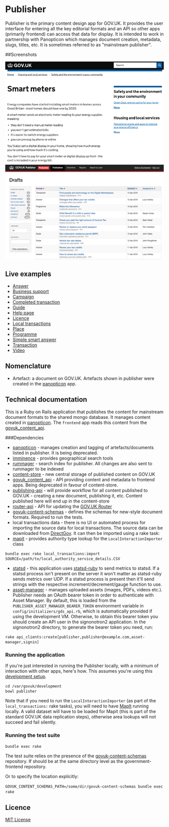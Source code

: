 # Publisher

Publisher is the primary content design app for GOV.UK. It provides the user interface for
entering all the key editorial formats and an API so other apps (primarily frontend) can
access that data for display. It is intended to work in partnership with Panopticon which
manages document creation, metadata, slugs, titles, etc. It is sometimes referred to as "mainstream publisher".

##Screenshots

![alt tag](doc/publisher_document_screenshot.png)
![alt tag](doc/publisher_admin_screenshot.png)

## Live examples
- [Answer](https://www.gov.uk/smart-meters)
- [Business support](https://www.gov.uk/waterborne-freight-grant-wfg-scotland)
- [Campaign](https://www.gov.uk/mystatepension)
- [Completed transaction](https://www.gov.uk/done/make-lpa)
- [Guide](https://www.gov.uk/council-tax-appeals)
- [Help page](https://www.gov.uk/help/accessibility)
- [Licence](https://www.gov.uk/day-nurseries-wales)
- [Local transactions](https://www.gov.uk/complain-about-your-council)
- [Place](https://www.gov.uk/ukonline-centre-internet-access-computer-training)
- [Programme](https://www.gov.uk/home-responsibilities-protection-hrp)
- [Simple smart answer](https://www.gov.uk/qualify-tax-credits)
- [Transaction](https://www.gov.uk/council-tax-bands)
- [Video](https://www.gov.uk/renting-buying-business-premises)

## Nomenclature

- Artefact: a document on GOV.UK. Artefacts shown in publisher were created in the [panopticon](https://github.com/alphagov/panopticon) app.

## Technical documentation

This is a Ruby on Rails application that publishes the content for mainstream document formats to the shared mongo database. It manages content created in [panopticon](https://github.com/alphagov/panopticon). The `frontend` app reads this content from the [govuk_content_api](https://github.com/alphagov/govuk_content_api).

###Dependencies

- [panopticon](https://github.com/alphagov/panopticon) - manages creation and tagging of artefacts/documents listed in publisher. It is being deprecated.
- [imminence](https://github.com/alphagov/imminence) - provides geographical search tools
- [rummager](https://github.com/alphagov/rummager) - search index for publisher. All changes are also sent to rummager to be indexed
- [content-store](https://github.com/alphagov/content-store) - new central storage of published content on GOV.UK
- [govuk_content_api](https://github.com/alphagov/govuk_content_api) - API providing content and metadata to frontend apps. Being deprecated in favour of content-store.
- [publishing-api](https://github.com/alphagov/publishing-api) - will provide workflow for all content published to GOV.UK - creating a new document, publishing it, etc. Content published here will end up in the content-store
- [router-api](https://github.com/alphagov/router-api) - API for updating the [GOV.UK Router](https://github.com/alphagov/router.git)
- [govuk-content-schemas](http://github.com/alphagov/govuk-content-schemas) - defines the schemas for new-style document formats. Required to run the tests.
- local transactions data - there is no UI or automated process for importing the source data for local transactions. The source data can be downloaded from [DirectGov](http://local.direct.gov.uk/Data/local_authority_service_details.CSV). It can then be imported using a rake task:
- [mapit](https://github.com/alphagov/mapit) - provides authority type lookup for the `LocalInteractionImporter` class

```shell
bundle exec rake local_transactions:import SOURCE=/path/to/local_authority_service_details.CSV
```

- [statsd](https://github.com/etsy/statsd/) - this application uses [statsd-ruby](http://rubygems.org/gems/statsd-ruby) to send metrics to statsd. If a statsd process isn't present on the server it won't matter as statsd-ruby sends metrics over UDP. If a statsd process is present then
it'll send strings with the respective increment/decrement/gauge function to use.
- [asset-manager](https://github.com/alphagov/asset-manager) - manages uploaded assets (images, PDFs, videos etc.). Publisher needs an OAuth bearer token in order to authenticate with Asset Manager. By default, this is loaded from the `PUBLISHER_ASSET_MANAGER_BEARER_TOKEN` environment variable in `config/initializers/gds_api.rb`, which is automatically provided if using the development VM.
Otherwise, to obtain this bearer token you should create an API user in the signonotron2 application. In the signonotron2 directory, to generate the bearer token you need, run:

```shell
rake api_clients:create[publisher,publisher@example.com,asset-manager,signin]
```
### Running the application

If you're just interested in running the Publisher locally, with a minimum of interaction
with other apps, here's how. This assumes you're using this [development setup](https://github.gds/gds/development).

```shell
cd /var/govuk/development
bowl publisher
```

Note that if you need to run the `LocalInteractionImporter` (as part of the `local_transactions:` rake tasks), you will need to have [MapIt](https://github.com/alphagov/mapit) running locally. A valid dataset will have to be loaded for Mapit (this is part of the standard GOV.UK data replication steps), otherwise area lookups will not succeed and fail silently.

### Running the test suite

`bundle exec rake`

The test suite relies on the presence of the [govuk-content-schemas](http://github.com/alphagov/govuk-content-schemas)
repository. If should be at the same directory level as the government-frontend repository.

Or to specify the location explicitly:

`GOVUK_CONTENT_SCHEMAS_PATH=/some/dir/govuk-content-schemas bundle exec rake`

## Licence

[MIT License](LICENSE)
